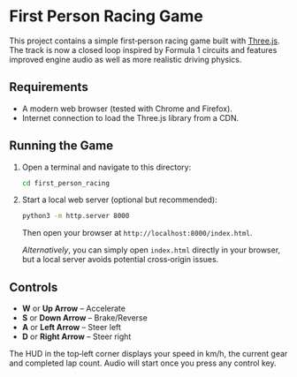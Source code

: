 # First Person Racing Game

This project contains a simple first‑person racing game built with [Three.js](https://threejs.org/). The track is now a closed loop inspired by Formula 1 circuits and features improved engine audio as well as more realistic driving physics.

## Requirements

- A modern web browser (tested with Chrome and Firefox).
- Internet connection to load the Three.js library from a CDN.

## Running the Game

1. Open a terminal and navigate to this directory:
   ```bash
   cd first_person_racing
   ```
2. Start a local web server (optional but recommended):
   ```bash
   python3 -m http.server 8000
   ```
   Then open your browser at `http://localhost:8000/index.html`.
   
   *Alternatively*, you can simply open `index.html` directly in your browser, but a local server avoids potential cross‑origin issues.

## Controls

- **W** or **Up Arrow** – Accelerate
- **S** or **Down Arrow** – Brake/Reverse
- **A** or **Left Arrow** – Steer left
- **D** or **Right Arrow** – Steer right

The HUD in the top‑left corner displays your speed in km/h, the current gear and completed lap count. Audio will start once you press any control key.
